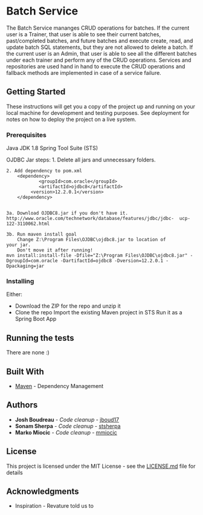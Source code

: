 # Batch Service

The Batch Service mananges CRUD operations for batches. If the current user is a Trainer, that user is able to see their current batches, past/completed batches, and future batches and execute create, read, and update batch SQL statements, but they are not allowed to delete a batch. If the current user is an Admin, that user is able to see all the different batches under each trainer and perform any of the CRUD operations. Services and repositories are used hand in hand to execute the CRUD operations and fallback methods are implemented in case of a service failure.

## Getting Started

These instructions will get you a copy of the project up and running on your local machine for development and testing purposes. See deployment for notes on how to deploy the project on a live system.

### Prerequisites

Java JDK 1.8
Spring Tool Suite (STS)

OJDBC Jar steps:
	1. Delete all jars and unnecessary folders.

	2. Add dependency to pom.xml
		<dependency>
    			<groupId>com.oracle</groupId>
    			<artifactId>ojdbc8</artifactId>
   			 <version>12.2.0.1</version>
		</dependency>


	3a. Download OJDBC8.jar if you don't have it.
	http://www.oracle.com/technetwork/database/features/jdbc/jdbc-	ucp-122-3110062.html

	3b. Run maven install goal
		Change Z:\Program Files\OJDBC\ojdbc8.jar to location of 				your jar. 
		Don't move it after running!
	mvn install:install-file -Dfile="Z:\Program Files\OJDBC\ojdbc8.jar" -DgroupId=com.oracle -DartifactId=ojdbc8 -Dversion=12.2.0.1 -Dpackaging=jar

### Installing

Either:
- Download the ZIP for the repo and unzip it
- Clone the repo
Import the existing Maven project in STS
Run it as a Spring Boot App

## Running the tests

There are none :)

## Built With

* [Maven](https://maven.apache.org/) - Dependency Management

## Authors

* **Josh Boudreau** - *Code cleanup* - [jboud17](https://github.com/jboud17)
* **Sonam Sherpa** - *Code cleanup* - [stsherpa](https://github.com/stsherpa)
* **Marko Miocic** - *Code cleanup* - [mmiocic](https://github.com/mmiocic)

## License

This project is licensed under the MIT License - see the [LICENSE.md](LICENSE.md) file for details

## Acknowledgments

* Inspiration - Revature told us to
